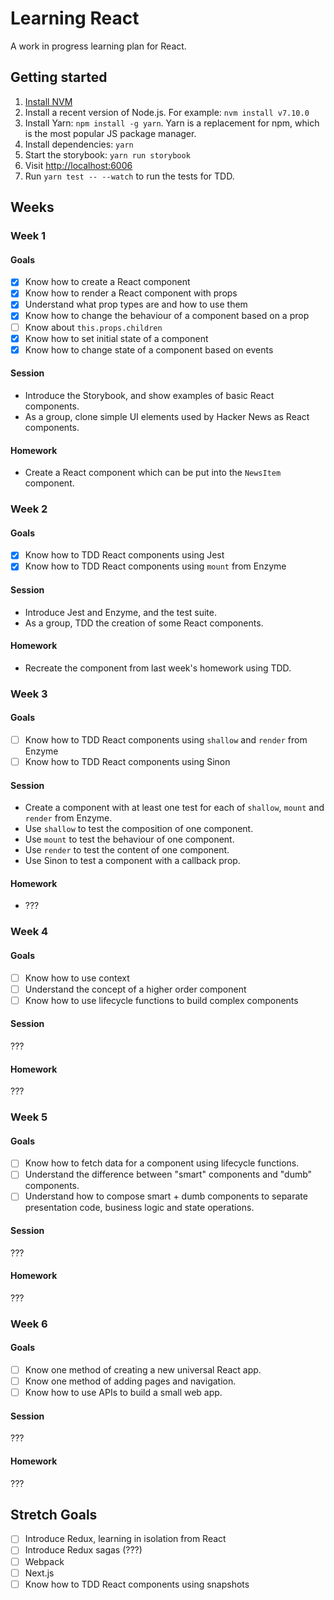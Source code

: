 # Learning React

A work in progress learning plan for React.

## Getting started

1. [Install NVM](https://github.com/creationix/nvm/blob/master/README.md#install-script)
2. Install a recent version of Node.js. For example: `nvm install v7.10.0`
3. Install Yarn: `npm install -g yarn`. Yarn is a replacement for npm, which is the most popular JS package manager.
4. Install dependencies: `yarn`
5. Start the storybook: `yarn run storybook`
6. Visit [http://localhost:6006](http://localhost:6006)
7. Run ` yarn test -- --watch ` to run the tests for TDD.

## Weeks

### Week 1

#### Goals

- [x] Know how to create a React component
- [x] Know how to render a React component with props
- [x] Understand what prop types are and how to use them
- [x] Know how to change the behaviour of a component based on a prop
- [ ] Know about `this.props.children`
- [x] Know how to set initial state of a component
- [x] Know how to change state of a component based on events

#### Session

- Introduce the Storybook, and show examples of basic React components.
- As a group, clone simple UI elements used by Hacker News as React components.

#### Homework

- Create a React component which can be put into the `NewsItem` component.

### Week 2

#### Goals

- [x] Know how to TDD React components using Jest
- [x] Know how to TDD React components using `mount` from Enzyme

#### Session

- Introduce Jest and Enzyme, and the test suite.
- As a group, TDD the creation of some React components.

#### Homework

- Recreate the component from last week's homework using TDD.

### Week 3

#### Goals

- [ ] Know how to TDD React components using `shallow` and `render` from Enzyme
- [ ] Know how to TDD React components using Sinon

#### Session

- Create a component with at least one test for each of `shallow`, `mount` and `render` from Enzyme.
- Use `shallow` to test the composition of one component.
- Use `mount` to test the behaviour of one component.
- Use `render` to test the content of one component.
- Use Sinon to test a component with a callback prop.

#### Homework

- ???

### Week 4

#### Goals

- [ ] Know how to use context
- [ ] Understand the concept of a higher order component
- [ ] Know how to use lifecycle functions to build complex components

#### Session

???

#### Homework

???

### Week 5

#### Goals

- [ ] Know how to fetch data for a component using lifecycle functions.
- [ ] Understand the difference between "smart" components and "dumb" components.
- [ ] Understand how to compose smart + dumb components to separate presentation code, business logic and state operations.

#### Session

???

#### Homework

???

### Week 6

#### Goals

- [ ] Know one method of creating a new universal React app.
- [ ] Know one method of adding pages and navigation.
- [ ] Know how to use APIs to build a small web app.

#### Session

???

#### Homework

???

## Stretch Goals

- [ ] Introduce Redux, learning in isolation from React
- [ ] Introduce Redux sagas (???)
- [ ] Webpack
- [ ] Next.js
- [ ] Know how to TDD React components using snapshots

